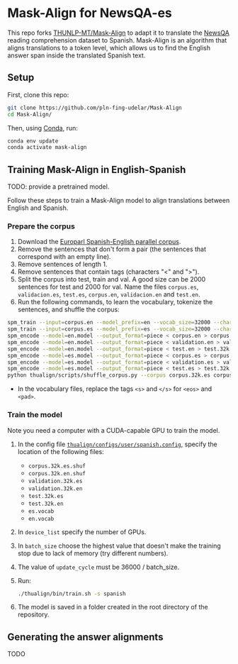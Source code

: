 # Mask-Align for NewsQA-es

This repo forks [THUNLP-MT/Mask-Align](https://github.com/THUNLP-MT/Mask-Align) to adapt it to translate
the [NewsQA](https://www.microsoft.com/en-us/research/project/newsqa-dataset/) reading comprehension dataset to Spanish.
Mask-Align is an algorithm that aligns translations to a token level, which allows us to find the English answer span
inside the translated Spanish text.

## Setup

First, clone this repo:

```bash
git clone https://github.com/pln-fing-udelar/Mask-Align
cd Mask-Align/
```

Then, using [Conda](https://docs.conda.io/en/latest/index.html), run:

```bash
conda env update
conda activate mask-align
```

## Training Mask-Align in English-Spanish

TODO: provide a pretrained model.

Follow these steps to train a Mask-Align model to align translations between English and Spanish.

### Prepare the corpus

1. Download the [Europarl Spanish-English parallel corpus](https://www.statmt.org/europarl/v7/es-en.tgz).
2. Remove the sentences that don't form a pair (the sentences that correspond with an empty line).
3. Remove sentences of length 1.
4. Remove sentences that contain tags (characters "<" and ">").
5. Split the corpus into test, train and val. A good size can be 2000 sentences for test and 2000 for val. Name the
   files `corpus.es`, `validacion.es`, `test.es`, `corpus.en`, `validacion.en` and `test.en`.
7. Run the following commands, to learn the vocabulary, tokenize the sentences, and shuffle the corpus:

  ```bash
  spm_train --input=corpus.en --model_prefix=en --vocab_size=32000 --character_coverage=1.0 --model_type=unigram
  spm_train --input=corpus.es --model_prefix=es --vocab_size=32000 --character_coverage=1.0 --model_type=unigram
  spm_encode --model=en.model --output_format=piece < corpus.en > corpus.32k.en
  spm_encode --model=en.model --output_format=piece < validation.en > validation.32k.en
  spm_encode --model=en.model --output_format=piece < test.en > test.32k.en
  spm_encode --model=es.model --output_format=piece < corpus.es > corpus.32k.es
  spm_encode --model=es.model --output_format=piece < validation.es > validation.32k.es
  spm_encode --model=es.model --output_format=piece < test.es > test.32k.es
  python thualign/scripts/shuffle_corpus.py --corpus corpus.32k.es corpus.32k.en
  ```

- In the vocabulary files, replace the tags `<s>` and `</s>` for `<eos>` and `<pad>`.

### Train the model

Note you need a computer with a CUDA-capable GPU to train the model.

1. In the config file [`thualign/configs/user/spanish.config`](thualign/configs/user/spanish.config), specify the
   location of the following files:

   * `corpus.32k.es.shuf`
   * `corpus.32k.en.shuf`
   * `validation.32k.es`
   * `validation.32k.en`
   * `test.32k.es`
   * `test.32k.en`
   * `es.vocab`
   * `en.vocab`

2. In `device_list` specify the number of GPUs.
3. In `batch_size` choose the highest value that doesn't make the training stop due to lack of memory (try different
   numbers).
4. The value of `update_cycle` must be 36000 / batch_size.
5. Run:

   ```bash
   ./thualign/bin/train.sh -s spanish
   ```

6. The model is saved in a folder created in the root directory of the repository.

## Generating the answer alignments

TODO
